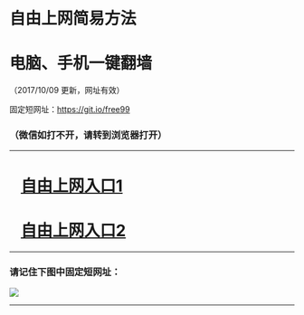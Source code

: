 ﻿# 自由上网简易方法

# 电脑、手机一键翻墙

（2017/10/09 更新，网址有效）

固定短网址：https://git.io/free99

### （微信如打不开，请转到浏览器打开）


***





# &nbsp;&nbsp; <a href="http://ft111953642.fwq-tz-1001.info/fwqtz01.html?t=10090018004 " target="_blank">自由上网入口1</a>
# &nbsp;&nbsp; <a href="http://ft2169327011.fwq-tz-1002.info/fwqtz02.html?t=10090019746 " target="_blank">自由上网入口2</a>
***

### 请记住下图中固定短网址：

<img src="https://s3-us-west-2.amazonaws.com/fwq-1001/yjfq-20170905okok.png" /> 


***

